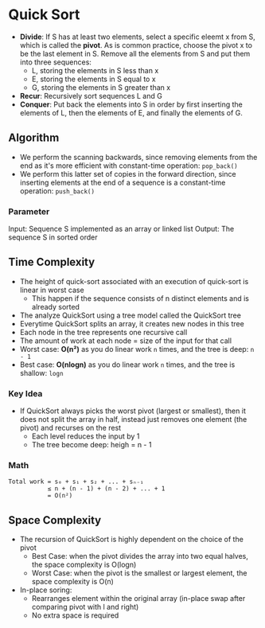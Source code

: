 # Quick Sort
- **Divide**: If S has at least two elements, select a specific eleemt x from S, which is called the **pivot**. As is common practice, choose the pivot x to be the last element in S. Remove all the elements from S and put them into three sequences:
    - L, storing the elements in S less than x
    - E, storing the elements in S equal to x
    - G, storing the elements in S greater than x
- **Recur**: Recursively sort sequences L and G
- **Conquer**: Put back the elements into S in order by first inserting the elements of L, then the elements of E, and finally the elements of G.

## Algorithm
- We perform the scanning backwards, since removing elements from the end as it's more efficient with constant-time operation: ```pop_back()```
- We perform this latter set of copies in the forward direction, since inserting elements at the end of a sequence is a constant-time operation: ```push_back()```

### Parameter
Input: Sequence S implemented as an array or linked list
Output: The sequence S in sorted order



## Time Complexity 
- The height of quick-sort associated with an execution of quick-sort is linear in worst case
    - This happen if the sequence consists of n distinct elements and is already sorted
- The analyze QuickSort using a tree model called the QuickSort tree
- Everytime QuickSort splits an array, it creates new nodes in this tree
- Each node in the tree represents one recursive call
- The amount of work at each node = size of the input for that call
- Worst case: **O(n²)** as you do linear work `n` times, and the tree is deep: `n - 1`
- Best case: **O(nlogn)** as you do linear work `n` times, and the tree is shallow: `logn`

### Key Idea
- If QuickSort always picks the worst pivot (largest or smallest), then it does not split the array in half, instead just removes one element (the pivot) and recurses on the rest
    - Each level reduces the input by 1
    - The tree become deep: heigh = n - 1

### Math
```
Total work = s₀ + s₁ + s₂ + ... + sₙ₋₁
           ≤ n + (n - 1) + (n - 2) + ... + 1
           = O(n²)
```

## Space Complexity 
- The recursion of QuickSort is highly dependent on the choice of the pivot
    - Best Case: when the pivot divides the array into two equal halves, the space complexity is O(logn)
    - Worst Case: when the pivot is the smallest or largest element, the space complexity is O(n)
- In-place soring:
    - Rearranges element within the original array (in-place swap after comparing pivot with l and right)
    - No extra space is required
